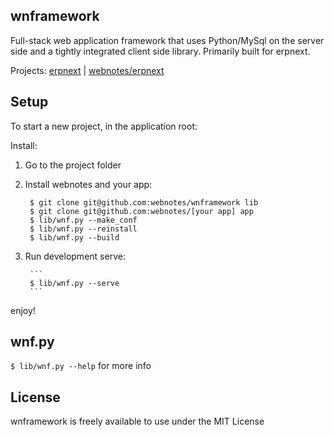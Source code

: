 ## wnframework

Full-stack web application framework that uses Python/MySql on the server side and a tightly integrated client side library. Primarily built for erpnext.

Projects: [erpnext](http://erpnext.org) | [webnotes/erpnext](https://github.com/webnotes/erpnext)

## Setup

To start a new project, in the application root:

Install:

1. Go to the project folder
1. Install webnotes and your app:

		$ git clone git@github.com:webnotes/wnframework lib
		$ git clone git@github.com:webnotes/[your app] app
		$ lib/wnf.py --make_conf
		$ lib/wnf.py --reinstall
		$ lib/wnf.py --build

1. Run development serve:

		```
		$ lib/wnf.py --serve
		```
	
enjoy!

## wnf.py

`$ lib/wnf.py --help` for more info

## License

wnframework is freely available to use under the MIT License
